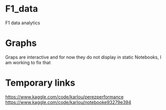 # F1_data

F1 data analytics

# Graphs

Graps are interactive and for now they do not display in static Notebooks, I am working to fix that

# Temporary links

https://www.kaggle.com/code/karlou/perezperformance
https://www.kaggle.com/code/karlou/notebooke93279e394
